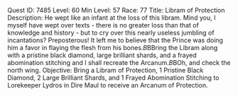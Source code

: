 Quest ID: 7485
Level: 60
Min Level: 57
Race: 77
Title: Libram of Protection
Description: He wept like an infant at the loss of this libram. Mind you, I myself have wept over texts - there is no greater loss than that of knowledge and history - but to cry over this nearly useless jumbling of incantations? Preposterous! It left me to believe that the Prince was doing him a favor in flaying the flesh from his bones.$B$BBring the Libram along with a pristine black diamond, large brilliant shards, and a frayed abomination stitching and I shall recreate the Arcanum.$B$BOh, and check the north wing.
Objective: Bring a Libram of Protection, 1 Pristine Black Diamond, 2 Large Brilliant Shards, and 1 Frayed Abomination Stitching to Lorekeeper Lydros in Dire Maul to receive an Arcanum of Protection.
